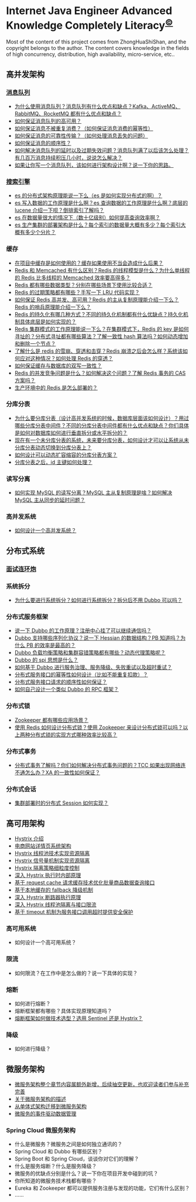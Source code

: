 # Internet Java Engineer Advanced Knowledge Completely Literacy<sup>[©](https://github.com/yanglbme)</sup>

Most of the content of this project comes from ZhongHuaShiShan, and the copyright belongs to the author. The content covers knowledge in the fields of high concurrency, distribution, high availability, micro-service, etc..

## 高并发架构
### [消息队列](/docs/high-concurrency/mq-interview.md)
- [为什么使用消息队列？消息队列有什么优点和缺点？Kafka、ActiveMQ、RabbitMQ、RocketMQ 都有什么优点和缺点？](/docs/high-concurrency/why-mq.md)
- [如何保证消息队列的高可用？](/docs/high-concurrency/how-to-ensure-high-availability-of-message-queues.md)
- [如何保证消息不被重复消费？（如何保证消息消费的幂等性）](/docs/high-concurrency/how-to-ensure-that-messages-are-not-repeatedly-consumed.md)
- [如何保证消息的可靠性传输？（如何处理消息丢失的问题）](/docs/high-concurrency/how-to-ensure-the-reliable-transmission-of-messages.md)
- [如何保证消息的顺序性？](/docs/high-concurrency/how-to-ensure-the-order-of-messages.md)
- [如何解决消息队列的延时以及过期失效问题？消息队列满了以后该怎么处理？有几百万消息持续积压几小时，说说怎么解决？](/docs/high-concurrency/mq-time-delay-and-expired-failure.md)
- [如果让你写一个消息队列，该如何进行架构设计啊？说一下你的思路。](/docs/high-concurrency/mq-design.md)

### [搜索引擎](/docs/high-concurrency/es-introduction.md)
- [es 的分布式架构原理能说一下么（es 是如何实现分布式的啊）？](/docs/high-concurrency/es-architecture.md)
- [es 写入数据的工作原理是什么啊？es 查询数据的工作原理是什么啊？底层的 lucene 介绍一下呗？倒排索引了解吗？](/docs/high-concurrency/es-write-query-search.md)
- [es 在数据量很大的情况下（数十亿级别）如何提高查询效率啊？](/docs/high-concurrency/es-optimizing-query-performance.md)
- [es 生产集群的部署架构是什么？每个索引的数据量大概有多少？每个索引大概有多少个分片？](/docs/high-concurrency/es-production-cluster.md)

### 缓存
- [在项目中缓存是如何使用的？缓存如果使用不当会造成什么后果？](/docs/high-concurrency/why-cache.md)
- [Redis 和 Memcached 有什么区别？Redis 的线程模型是什么？为什么单线程的 Redis 比多线程的 Memcached 效率要高得多？](/docs/high-concurrency/redis-single-thread-model.md)
- [Redis 都有哪些数据类型？分别在哪些场景下使用比较合适？](/docs/high-concurrency/redis-data-types.md)
- [Redis 的过期策略都有哪些？手写一下 LRU 代码实现？](/docs/high-concurrency/redis-expiration-policies-and-lru.md)
- [如何保证 Redis 高并发、高可用？Redis 的主从复制原理能介绍一下么？Redis 的哨兵原理能介绍一下么？](/docs/high-concurrency/how-to-ensure-high-concurrency-and-high-availability-of-redis.md)
- [Redis 的持久化有哪几种方式？不同的持久化机制都有什么优缺点？持久化机制具体底层是如何实现的？](/docs/high-concurrency/redis-persistence.md)
- [Redis 集群模式的工作原理能说一下么？在集群模式下，Redis 的 key 是如何寻址的？分布式寻址都有哪些算法？了解一致性 hash 算法吗？如何动态增加和删除一个节点？](/docs/high-concurrency/redis-cluster.md)
- [了解什么是 redis 的雪崩、穿透和击穿？Redis 崩溃之后会怎么样？系统该如何应对这种情况？如何处理 Redis 的穿透？](/docs/high-concurrency/redis-caching-avalanche-and-caching-penetration.md)
- [如何保证缓存与数据库的双写一致性？](/docs/high-concurrency/redis-consistence.md)
- [Redis 的并发竞争问题是什么？如何解决这个问题？了解 Redis 事务的 CAS 方案吗？](/docs/high-concurrency/redis-cas.md)
- [生产环境中的 Redis 是怎么部署的？](/docs/high-concurrency/redis-production-environment.md)

### 分库分表
- [为什么要分库分表（设计高并发系统的时候，数据库层面该如何设计）？用过哪些分库分表中间件？不同的分库分表中间件都有什么优点和缺点？你们具体是如何对数据库如何进行垂直拆分或水平拆分的？](/docs/high-concurrency/database-shard.md)
- [现在有一个未分库分表的系统，未来要分库分表，如何设计才可以让系统从未分库分表动态切换到分库分表上？](/docs/high-concurrency/database-shard-method.md)
- [如何设计可以动态扩容缩容的分库分表方案？](/docs/high-concurrency/database-shard-dynamic-expand.md)
- [分库分表之后，id 主键如何处理？](/docs/high-concurrency/database-shard-global-id-generate.md)

### 读写分离
- [如何实现 MySQL 的读写分离？MySQL 主从复制原理是啥？如何解决 MySQL 主从同步的延时问题？](/docs/high-concurrency/mysql-read-write-separation.md)

### 高并发系统
- [如何设计一个高并发系统？](/docs/high-concurrency/high-concurrency-design.md)

## 分布式系统
### [面试连环炮](/docs/distributed-system/distributed-system-interview.md)
### 系统拆分
- [为什么要进行系统拆分？如何进行系统拆分？拆分后不用 Dubbo 可以吗？](/docs/distributed-system/why-dubbo.md)

### 分布式服务框架
- [说一下 Dubbo 的工作原理？注册中心挂了可以继续通信吗？](/docs/distributed-system/dubbo-operating-principle.md)
- [Dubbo 支持哪些序列化协议？说一下 Hessian 的数据结构？PB 知道吗？为什么 PB 的效率是最高的？](/docs/distributed-system/dubbo-serialization-protocol.md)
- [Dubbo 负载均衡策略和集群容错策略都有哪些？动态代理策略呢？](/docs/distributed-system/dubbo-load-balancing.md)
- [Dubbo 的 spi 思想是什么？](/docs/distributed-system/dubbo-spi.md)
- [如何基于 Dubbo 进行服务治理、服务降级、失败重试以及超时重试？](/docs/distributed-system/dubbo-service-management.md)
- [分布式服务接口的幂等性如何设计（比如不能重复扣款）？](/docs/distributed-system/distributed-system-idempotency.md)
- [分布式服务接口请求的顺序性如何保证？](/docs/distributed-system/distributed-system-request-sequence.md)
- [如何自己设计一个类似 Dubbo 的 RPC 框架？](/docs/distributed-system/dubbo-rpc-design.md)

### 分布式锁
- [Zookeeper 都有哪些应用场景？](/docs/distributed-system/zookeeper-application-scenarios.md)
- [使用 Redis 如何设计分布式锁？使用 Zookeeper 来设计分布式锁可以吗？以上两种分布式锁的实现方式哪种效率比较高？](/docs/distributed-system/distributed-lock-redis-vs-zookeeper.md)

### 分布式事务
- [分布式事务了解吗？你们如何解决分布式事务问题的？TCC 如果出现网络连不通怎么办？XA 的一致性如何保证？](/docs/distributed-system/distributed-transaction.md)

### 分布式会话
- [集群部署时的分布式 Session 如何实现？](/docs/distributed-system/distributed-session.md)

## 高可用架构
- [Hystrix 介绍](/docs/high-availability/hystrix-introduction.md)
- [电商网站详情页系统架构](/docs/high-availability/e-commerce-website-detail-page-architecture.md)
- [Hystrix 线程池技术实现资源隔离](/docs/high-availability/hystrix-thread-pool-isolation.md)
- [Hystrix 信号量机制实现资源隔离](/docs/high-availability/hystrix-semphore-isolation.md)
- [Hystrix 隔离策略细粒度控制](/docs/high-availability/hystrix-execution-isolation.md)
- [深入 Hystrix 执行时内部原理](/docs/high-availability/hystrix-process.md)
- [基于 request cache 请求缓存技术优化批量商品数据查询接口](/docs/high-availability/hystrix-request-cache.md)
- [基于本地缓存的 fallback 降级机制](/docs/high-availability/hystrix-fallback.md)
- [深入 Hystrix 断路器执行原理](/docs/high-availability/hystrix-circuit-breaker.md)
- [深入 Hystrix 线程池隔离与接口限流](/docs/high-availability/hystrix-thread-pool-current-limiting.md)
- [基于 timeout 机制为服务接口调用超时提供安全保护](/docs/high-availability/hystrix-timeout.md)

### 高可用系统
- 如何设计一个高可用系统？

### 限流
- 如何限流？在工作中是怎么做的？说一下具体的实现？

### 熔断
- 如何进行熔断？
- 熔断框架都有哪些？具体实现原理知道吗？
- [熔断框架如何做技术选型？选用 Sentinel 还是 Hystrix？](/docs/high-availability/sentinel-vs-hystrix.md)

### 降级
- 如何进行降级？

## 微服务架构
- [微服务架构整个章节内容属额外新增，后续抽空更新，也欢迎读者们参与补充完善](https://github.com/doocs/advanced-java)
- [关于微服务架构的描述](/docs/micro-services/microservices-introduction.md)
- [从单体式架构迁移到微服务架构](/docs/micro-services/migrating-from-a-monolithic-architecture-to-a-microservices-architecture.md)
- [微服务的事件驱动数据管理](/docs/micro-services/event-driven-data-management-for-microservices.md)

### Spring Cloud 微服务架构
- 什么是微服务？微服务之间是如何独立通讯的？
- Spring Cloud 和 Dubbo 有哪些区别？
- Spring Boot 和 Spring Cloud，谈谈你对它们的理解？
- 什么是服务熔断？什么是服务降级？
- 微服务的优缺点分别是什么？说一下你在项目开发中碰到的坑？
- 你所知道的微服务技术栈都有哪些？
- Eureka 和 Zookeeper 都可以提供服务注册与发现的功能，它们有什么区别？
- ......
